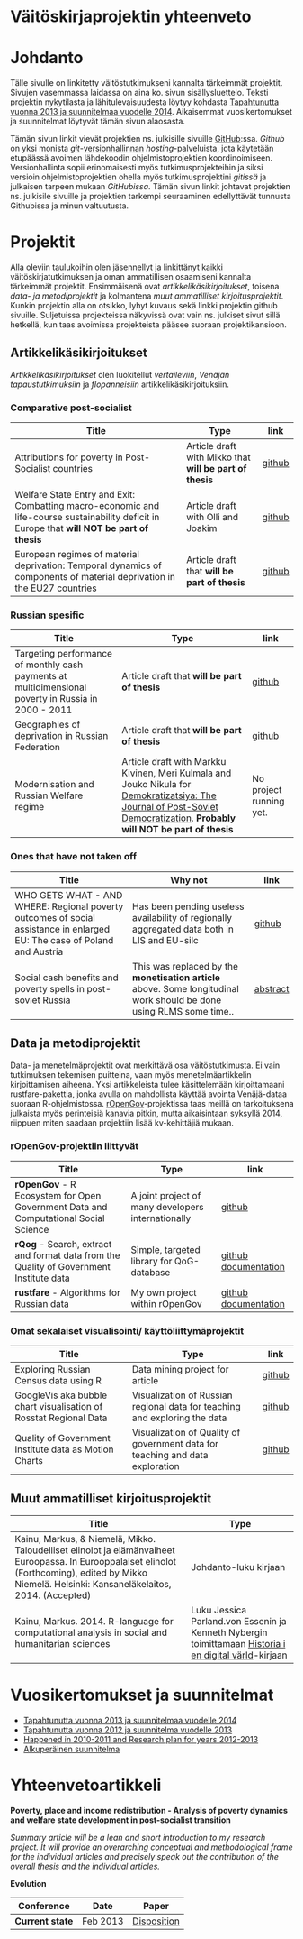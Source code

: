 <h1 class="title">Väitöskirjaprojektin yhteenveto</h1>

Johdanto
========

Tälle sivulle on linkitetty väitöstutkimukseni kannalta tärkeimmät projektit. Sivujen vasemmassa laidassa on aina ko. sivun sisällysluettelo. Teksti projektin nykytilasta ja lähitulevaisuudesta löytyy kohdasta [Tapahtunutta vuonna 2013 ja suunnitelmaa vuodelle 2014](plan2014.html). Aikaisemmat vuosikertomukset ja suunnitelmat löytyvät tämän sivun alaosasta.

Tämän sivun linkit vievät projektien ns. julkisille sivuille [GitHub](https://github.com/):ssa. *Github* on yksi monista [*git*](http://fi.wikipedia.org/wiki/Git)-[versionhallinnan](http://chronicle.com/blogs/profhacker/a-gentle-introduction-to-version-control) *hosting*-palveluista, jota käytetään etupäässä avoimen lähdekoodin ohjelmistoprojektien koordinoimiseen. Versionhallinta sopii erinomaisesti myös tutkimusprojekteihin  ja siksi versioin ohjelmistoprojektien ohella myös tutkimusprojektini *gitissä* ja julkaisen tarpeen mukaan *GitHubissa*. Tämän sivun linkit johtavat projektien ns. julkisile sivuille ja projektien tarkempi seuraaminen edellyttävät tunnusta Githubissa ja minun valtuutusta. 


Projektit
==============

Alla oleviin taulukoihin olen jäsennellyt ja linkittänyt kaikki väitöskirjatutkimuksen ja oman ammatillisen osaamiseni kannalta tärkeimmät projektit. Ensimmäisenä ovat *artikkelikäsikirjoitukset*, toisena *data- ja metodiprojektit* ja kolmantena *muut ammatilliset kirjoitusprojektit*. Kunkin projektin alla on otsikko, lyhyt kuvaus sekä linkki projektin github sivuille. Suljetuissa projekteissa näkyvissä ovat vain ns. julkiset sivut sillä hetkellä, kun taas avoimissa projekteista pääsee suoraan projektikansioon.

Artikkelikäsikirjoitukset
---------

*Artikkelikäsikirjoitukset* olen luokitellut *vertaileviin*, *Venäjän tapaustutkimuksiin* ja *flopanneisiin* artikkelikäsikirjoituksiin. 

### Comparative post-socialist

| Title | Type | link |
| ---- | ---- | ---- |
| Attributions for poverty in Post-Socialist countries | Article draft with Mikko that **will be part of thesis** | [github](http://muuankarski.github.io/attributions/) |
| Welfare State Entry and Exit: Combatting macro-economic and life-course sustainability deficit in Europe that **will NOT be part of thesis** | Article draft with Olli and Joakim | [github](http://muuankarski.github.io/exitentry/) |
| European regimes of material deprivation: Temporal dynamics of components of material deprivation in the EU27 countries | Article draft that **will be part of thesis** | [github](http://muuankarski.github.io/deprivation/) |

### Russian spesific

| Title | Type | link |
| ---- | ---- | ---- |
| Targeting performance of monthly cash payments at multidimensional poverty in Russia in 2000 - 2011 | Article draft that **will be part of thesis** | [github](http://muuankarski.github.io/monetisation/) |
| Geographies of deprivation in Russian Federation  | Article draft that **will be part of thesis** | [github](https://github.com/muuankarski/geographies) |
| Modernisation and Russian Welfare regime | Article draft with Markku Kivinen, Meri Kulmala and Jouko Nikula for [Demokratizatsiya: The Journal of Post-Soviet Democratization](http://www.metapress.com/content/122625/?p=c4ba001b0a7d425585532b911e01c1b0&pi=2). **Probably will NOT be part of thesis** | No project running yet. |

### Ones that have not taken off

| Title | Why not | link |
| ---- | ---- | ---- |
| WHO GETS WHAT - AND WHERE: Regional poverty outcomes of social assistance in enlarged EU: The case of Poland and Austria  | Has been pending useless availability of regionally aggregated data both in LIS and EU-silc | [github](http://muuankarski.github.io/regional2013/) |
| Social cash benefits and poverty spells in post-soviet Russia | This was replaced by the **monetisation article** above. Some longitudinal work should be done using RLMS some time.. | [abstract](pending/pending.html) |


Data ja metodiprojektit
---------

Data- ja menetelmäprojektit ovat merkittävä osa väitöstutkimusta. Ei vain tutkimuksen tekemisen puitteina, vaan myös menetelmäartikkelin kirjoittamisen aiheena. Yksi artikkeleista tulee käsittelemään kirjoittamaani rustfare-pakettia, jonka avulla on mahdollista käyttää avointa Venäjä-dataa suoraan R-ohjelmistossa. [rOpenGov](http://ropengov.github.io/)-projektissa taas meillä on tarkoituksena julkaista myös perinteisiä kanavia pitkin, mutta aikaisintaan syksyllä 2014, riippuen miten saadaan projektiin lisää kv-kehittäjiä mukaan.

### rOpenGov-projektiin liittyvät

| Title | Type | link |
| ---- | ---- | ---- |
|**rOpenGov** - R Ecosystem for Open Government Data and Computational Social Science | A joint project of many developers internationally | [github](http://ropengov.github.io/) |
| **rQog** - Search, extract and format data from the Quality of Government Institute data |   Simple, targeted library for QoG-database | [github](https://github.com/muuankarski/rQog) [documentation](http://markuskainu.fi/rqog/) |
| **rustfare** - Algorithms for Russian data | My own project within rOpenGov | [github](https://github.com/rOpenGov/rustfare) [documentation](http://markuskainu.fi/rustfare/) |


### Omat sekalaiset visualisointi/ käyttöliittymäprojektit

| Title | Type | link |
| ---- | ---- | ---- |
| Exploring Russian Census data using R | Data mining project for article | [github](https://github.com/muuankarski/censusanalysis) |
| GoogleVis aka bubble chart visualisation of Rosstat Regional Data | Visualization of Russian regional data for teaching and exploring the data | [github](https://github.com/muuankarski/rusRegionGVis) |
| Quality of Government Institute data as Motion Charts | Visualization of Quality of government data for teaching and data exploration | [github](https://github.com/muuankarski/QogGVis) |

Muut ammatilliset kirjoitusprojektit
---------

| Title | Type |
| ---- | ---- |
| Kainu, Markus, & Niemelä, Mikko. Taloudelliset elinolot ja elämänvaiheet Euroopassa. In Eurooppalaiset elinolot (Forthcoming), edited by Mikko Niemelä. Helsinki: Kansaneläkelaitos, 2014. (Accepted) | Johdanto-luku kirjaan |
| Kainu, Markus. 2014. R-language for computational analysis in social and humanitarian sciences | Luku Jessica Parland.von Essenin ja Kenneth Nybergin toimittamaan [Historia i en digital värld](http://digihist.se/)-kirjaan |


Vuosikertomukset ja suunnitelmat
============

-   [Tapahtunutta vuonna 2013 ja suunnitelmaa vuodelle 2014](plan2014.html)
-   [Tapahtunutta vuonna 2012 ja suunnitelma vuodelle 2013](plan2013.html)
-   [Happened in 2010-2011 and Research plan for years 2012-2013](plan2012.html)
-   [Alkuperäinen suunnitelma](plan2010.html)


Yhteenvetoartikkeli
================

**Poverty, place and income redistribution - Analysis of poverty dynamics and welfare state development in post-socialist transition**

*Summary article will be a lean and short introduction to my research project. It will provide an overarching conceptual and methodological frame for the individual articles and precisely speak out the contribution of the overall thesis and the individual articles.*

**Evolution**

| Conference | Date | Paper |
| ---------- | ---- | ----- |
| **Current state** | Feb 2013 | [Disposition](summary/summary.html)



